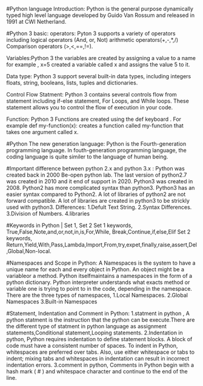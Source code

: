 #Python language Introduction: Python is the general purpose dynamically typed high level language developed by Guido Van Rossum and released in 1991 at CWI Netherland.

#Python 3 basic: operators: Pyton 3 supports a variety of operators including logical operators (And, or, Not) arithmetic operators(+,-,*,/) Comparison operators (>,<,==,!=).

Variables:Python 3 the variables are created by assigning a value to a name for example , x=5 created a variable called x and assigns the value 5 to it.

Data type: Python 3 support several built-in data types, including integers floats, string, booleans, lists, tuples and dictionaries.

Control Flow Statment: Python 3 contains several controls flow from statement including if-else statement, For Loops, and While loops. These statement allows you to control the flow of execution in your code.

Function: Python 3 Functions are created using the def keyboard . For example def my-function(x): creates a function called my-function that takes one argument called x.

#Python The new generation language: Python is the Fourth-generation programming language. In fouth-generation programming language, the coding language is quite similer to the language of human being.

#Important difference between python 2.x and python 3.x : Python was created back in 2000 Be-open python lab. The last version of python2.7 was created in 2010 and it end of support in 2020. Python3 was created in 2008. Python2 has more complicated syntax than python3. Python3 has an easier syntax compared to Python2. A lot of libraries of python2 are not forward compatible. A lot of libraries are created in python3 to be strickly used with python3. Differences: 1.Defult Text String. 2.Syntax Differences. 3.Division of Numbers. 4.libraries

#Keywords in Python | Set 1, Set 2 Set 1 keywords, True,False,Note,and,or,not,in,is,For,While, Break,Continue,if,else,Elif Set 2 keywords, Return,Yield,With,Pass,Lambda,Import,From,try,expet,finally,raise,assert,Del,Global,Non-local.

#Namespaces and Scope in Python: A Namespaces is the system to have a unique name for each and every object in Python. An object might be a variableor a method. Python itselfmaintains a namespaces in the form of a python dictionary. Python interpreter understands what exacts method or variable one is trying to point to in the code, depending in the namespace. There are the three types of namespaces, 1.Local Namespaces. 2.Global Namespaces 3.Built-in Namespaces

#Statement, Indentation and Comment in Python: 1.statment in python , A python statment is the instruction that the python can be execute.There are the different type of statment in python language as assignment statements,Conditional statement,Looping statements. 2.Indentation in python, Python requires indentation to define statement blocks. A block of code must have a consistent number of spaces. To indent in Python, whitespaces are preferred over tabs. Also, use either whitespace or tabs to indent; mixing tabs and whitespaces in indentation can result in incorrect indentation errors. 3.comment in python, Comments in Python begin with a hash mark ( # ) and whitespace character and continue to the end of the line.
